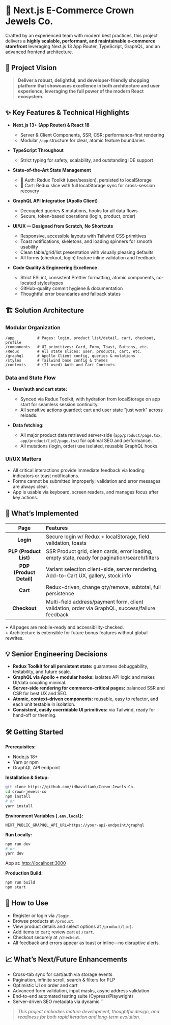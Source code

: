 # 🛒 Next.js E-Commerce Crown Jewels Co.

Crafted by an experienced team with modern best practices, this project delivers a **highly scalable, performant, and maintainable e-commerce storefront** leveraging Next.js 13 App Router, TypeScript, GraphQL, and an advanced frontend architecture.

## 🚀 Project Vision

> **Deliver a robust, delightful, and developer-friendly shopping platform that showcases excellence in both architecture and user experience, leveraging the full power of the modern React ecosystem.**

## ✨ Key Features & Technical Highlights

- **Next.js 13+ (App Router) & React 18**  
  - Server & Client Components, SSR, CSR: performance-first rendering
  - Modular `/app` structure for clear, atomic feature boundaries

- **TypeScript Throughout**  
  - Strict typing for safety, scalability, and outstanding IDE support

- **State-of-the-Art State Management**  
  - 🔄 Auth: Redux Toolkit (user/session), persisted to localStorage  
  - 🛒 Cart: Redux slice with full localStorage sync for cross-session recovery

- **GraphQL API Integration (Apollo Client)**  
  - Decoupled queries & mutations, hooks for all data flows  
  - Secure, token-based operations (login, product, order)

- **UI/UX — Designed from Scratch, No Shortcuts**  
  - Responsive, accessible layouts with Tailwind CSS primitives  
  - Toast notifications, skeletons, and loading spinners for smooth usability  
  - Clean table/grid/list presentation with visually pleasing defaults
  - All forms (checkout, login) feature inline validation and feedback

- **Code Quality & Engineering Excellence**  
  - Strict ESLint, consistent Prettier formatting, atomic components, co-located styles/types
  - GitHub-quality commit hygiene & documentation
  - Thoughtful error boundaries and fallback states

## 🏗️ Solution Architecture

### Modular Organization

```plaintext
/app          # Pages: login, product list/detail, cart, checkout, profile
/components   # UI primitives: Card, Form, Toast, Buttons, etc.
/Redux        # All state slices: user, products, cart, etc.
/graphql      # Apollo Client config, queries & mutations
/styles       # Tailwind base config & themes
/contexts     # (If used) Auth and Cart Contexts
```

### Data and State Flow

- **User/auth and cart state:**  
  - Synced via Redux Toolkit, with hydration from localStorage on app start for seamless session continuity.
  - All sensitive actions guarded; cart and user state "just work" across reloads.

- **Data fetching:**  
  - All major product data retrieved server-side (`app/product/page.tsx`, `app/product/[id]/page.tsx`) for optimal SEO and performance.
  - All mutations (login, order) use isolated, reusable GraphQL hooks.

### UI/UX Matters

- All critical interactions provide immediate feedback via loading indicators or toast notifications.
- Forms cannot be submitted improperly; validation and error messages are always clear.
- App is usable via keyboard, screen readers, and manages focus after key actions.

## 🧩 What’s Implemented

|          Page           |                              Features                              |
|:-----------------------:|:-------------------------------------------------------------------|
| **Login**               | Secure login w/ Redux + localStorage, field validation, toasts     |
| **PLP (Product List)**  | SSR Product grid, clean cards, error loading, empty state, ready for pagination/search/filters |
| **PDP (Product Detail)**| Variant selection client-side, server rendering, Add-to-Cart UX, gallery, stock info |
| **Cart**                | Redux-driven, change qty/remove, subtotal, full persistence        |
| **Checkout**            | Multi-field address/payment form, client validation, order via GraphQL, success/failure feedback |

**+** All pages are mobile-ready and accessibility-checked.  
**+** Architecture is extensible for future bonus features without global rewrites.

## 💡 Senior Engineering Decisions

- **Redux Toolkit for all persistent state:** guarantees debuggability, testability, and future scale.
- **GraphQL via Apollo + modular hooks:** isolates API logic and makes UI/data coupling minimal.
- **Server-side rendering for commerce-critical pages:** balanced SSR and CSR for best UX and SEO.
- **Atomic, context-driven components:** reusable, easy to refactor, and each unit testable in isolation.
- **Consistent, easily overridable UI primitives:** via Tailwind, ready for hand-off or theming.

## 🛠️ Getting Started

**Prerequisites:**  
- Node.js 18+  
- Yarn or npm  
- GraphQL API endpoint

**Installation & Setup:**

```bash
git clone https://github.com/idhavaltank/Crown-Jewels-Co.
cd crown-jewels-co
npm install
# or
yarn install
```

**Environment Variables (`.env.local`):**
```
NEXT_PUBLIC_GRAPHQL_API_URL=https://your-api-endpoint/graphql
```

**Run Locally:**
```bash
npm run dev
# or
yarn dev
```
App at: [http://localhost:3000](http://localhost:3000)

**Production Build:**
```bash
npm run build
npm start
```

## 🧭 How to Use

- Register or login via `/login`.
- Browse products at `/product`.
- View product details and select options at `/product/[id]`.
- Add items to cart; review cart at `/cart`.
- Checkout securely at `/checkout`.
- All feedback and errors appear as toast or inline—no disruptive alerts.

## 📈 What’s Next/Future Enhancements

- Cross-tab sync for cart/auth via storage events
- Pagination, infinite scroll, search & filters for PLP
- Optimistic UI on order and cart
- Advanced form validation, input masks, async address validation
- End-to-end automated testing suite (Cypress/Playwright)
- Server-driven SEO metadata via dynamic ``

> *This project embodies mature development, thoughtful design, and readiness for both rapid iteration and long-term evolution.*
